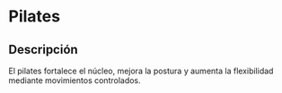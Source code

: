 # Pilates

## Descripción
El pilates fortalece el núcleo, mejora la postura y aumenta la flexibilidad mediante movimientos controlados.
